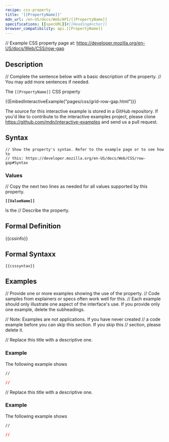 ```yaml
---
recipe: css-property
title: '[[PropertyName]]'
mdn_url: /en-US/docs/Web/API/[[PropertyName]]
specifications: [[specURL]]#[[HeadingAnchor]]
browser_compatibility: api.[[PropertyName]]
---
```


// Example CSS property page at: https://developer.mozilla.org/en-US/docs/Web/CSS/row-gap

## Description

// Complete the sentence below with a basic description of the property.
// You may add more sentences if needed.

The `[[PropertyName]]` CSS property

<div>{{EmbedInteractiveExample("pages/css/grid-row-gap.html")}}</div>

<p class="hidden">The source for this interactive example is stored in a GitHub repository. If you'd like to contribute to the interactive examples project, please clone <a href="https://github.com/mdn/interactive-examples">https://github.com/mdn/interactive-examples</a> and send us a pull request.</p>

## Syntax

```
// Show the property's syntax. Refer to the example page or to see how to
// this: https://developer.mozilla.org/en-US/docs/Web/CSS/row-gap#Syntax
```

### Values

// Copy the next two lines as needed for all values supported by this property.

**`[[ValueName]]`**

Is the // Describe the property.

## Formal Definition

{{cssinfo}}

## Formal Syntaxx

```
{{csssyntax}}
```

## Examples

// Provide one or more examples showing the use of the property.
// Code samples from explainers or specs often work well for this.
// Each example should only illustrate one aspect of the interface's use. If you provide only one example, delete the subheadings.

// Note: Examples are not applications. If you have never created
// a code example before you can skip this section. If you skip this
// section, please delete it.

// Replace this title with a descriptive one.

### Example

The following example shows

```html
//
```

```css
//
```

// Replace this title with a descriptive one.

### Example

The following example shows

```html
//
```

```css
//
```

